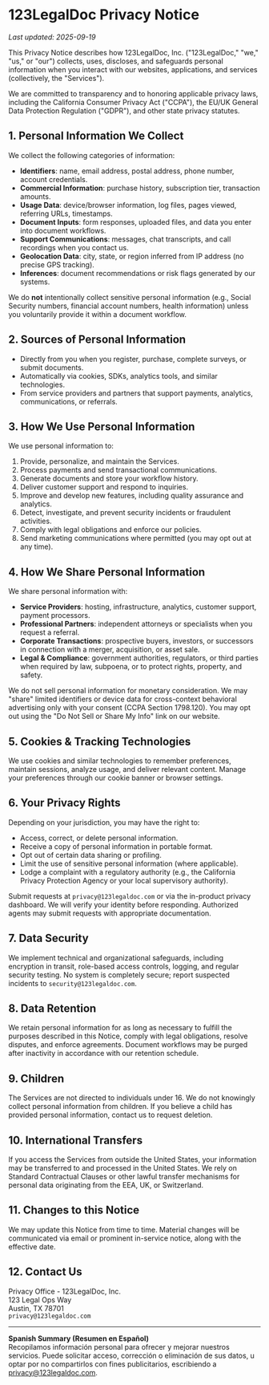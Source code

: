 # 123LegalDoc Privacy Notice

_Last updated: 2025-09-19_

This Privacy Notice describes how 123LegalDoc, Inc. ("123LegalDoc," "we," "us," or "our") collects, uses, discloses, and safeguards personal information when you interact with our websites, applications, and services (collectively, the "Services").

We are committed to transparency and to honoring applicable privacy laws, including the California Consumer Privacy Act ("CCPA"), the EU/UK General Data Protection Regulation ("GDPR"), and other state privacy statutes.

## 1. Personal Information We Collect
We collect the following categories of information:
- **Identifiers**: name, email address, postal address, phone number, account credentials.
- **Commercial Information**: purchase history, subscription tier, transaction amounts.
- **Usage Data**: device/browser information, log files, pages viewed, referring URLs, timestamps.
- **Document Inputs**: form responses, uploaded files, and data you enter into document workflows.
- **Support Communications**: messages, chat transcripts, and call recordings when you contact us.
- **Geolocation Data**: city, state, or region inferred from IP address (no precise GPS tracking).
- **Inferences**: document recommendations or risk flags generated by our systems.

We do **not** intentionally collect sensitive personal information (e.g., Social Security numbers, financial account numbers, health information) unless you voluntarily provide it within a document workflow.

## 2. Sources of Personal Information
- Directly from you when you register, purchase, complete surveys, or submit documents.
- Automatically via cookies, SDKs, analytics tools, and similar technologies.
- From service providers and partners that support payments, analytics, communications, or referrals.

## 3. How We Use Personal Information
We use personal information to:
1. Provide, personalize, and maintain the Services.
2. Process payments and send transactional communications.
3. Generate documents and store your workflow history.
4. Deliver customer support and respond to inquiries.
5. Improve and develop new features, including quality assurance and analytics.
6. Detect, investigate, and prevent security incidents or fraudulent activities.
7. Comply with legal obligations and enforce our policies.
8. Send marketing communications where permitted (you may opt out at any time).

## 4. How We Share Personal Information
We share personal information with:
- **Service Providers**: hosting, infrastructure, analytics, customer support, payment processors.
- **Professional Partners**: independent attorneys or specialists when you request a referral.
- **Corporate Transactions**: prospective buyers, investors, or successors in connection with a merger, acquisition, or asset sale.
- **Legal & Compliance**: government authorities, regulators, or third parties when required by law, subpoena, or to protect rights, property, and safety.

We do not sell personal information for monetary consideration. We may "share" limited identifiers or device data for cross-context behavioral advertising only with your consent (CCPA Section 1798.120). You may opt out using the "Do Not Sell or Share My Info" link on our website.

## 5. Cookies & Tracking Technologies
We use cookies and similar technologies to remember preferences, maintain sessions, analyze usage, and deliver relevant content. Manage your preferences through our cookie banner or browser settings.

## 6. Your Privacy Rights
Depending on your jurisdiction, you may have the right to:
- Access, correct, or delete personal information.
- Receive a copy of personal information in portable format.
- Opt out of certain data sharing or profiling.
- Limit the use of sensitive personal information (where applicable).
- Lodge a complaint with a regulatory authority (e.g., the California Privacy Protection Agency or your local supervisory authority).

Submit requests at `privacy@123legaldoc.com` or via the in-product privacy dashboard. We will verify your identity before responding. Authorized agents may submit requests with appropriate documentation.

## 7. Data Security
We implement technical and organizational safeguards, including encryption in transit, role-based access controls, logging, and regular security testing. No system is completely secure; report suspected incidents to `security@123legaldoc.com`.

## 8. Data Retention
We retain personal information for as long as necessary to fulfill the purposes described in this Notice, comply with legal obligations, resolve disputes, and enforce agreements. Document workflows may be purged after inactivity in accordance with our retention schedule.

## 9. Children
The Services are not directed to individuals under 16. We do not knowingly collect personal information from children. If you believe a child has provided personal information, contact us to request deletion.

## 10. International Transfers
If you access the Services from outside the United States, your information may be transferred to and processed in the United States. We rely on Standard Contractual Clauses or other lawful transfer mechanisms for personal data originating from the EEA, UK, or Switzerland.

## 11. Changes to this Notice
We may update this Notice from time to time. Material changes will be communicated via email or prominent in-service notice, along with the effective date.

## 12. Contact Us
Privacy Office - 123LegalDoc, Inc.  
123 Legal Ops Way  
Austin, TX 78701  
`privacy@123legaldoc.com`

---

**Spanish Summary (Resumen en Español)**  
Recopilamos información personal para ofrecer y mejorar nuestros servicios. Puede solicitar acceso, corrección o eliminación de sus datos, u optar por no compartirlos con fines publicitarios, escribiendo a privacy@123legaldoc.com.

